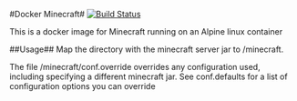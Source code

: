 #Docker Minecraft#
[![Build Status](https://jenkins.dray.be/buildStatus/icon?job=docker_minecraft)](https://jenkins.dray.be/job/docker_minecraft)

This is a docker image for Minecraft running on an Alpine linux container

##Usage##
Map the directory with the minecraft server jar to /minecraft.

The file /minecraft/conf.override overrides any configuration used, including specifying a different minecraft jar.
See conf.defaults for a list of configuration options you can override
